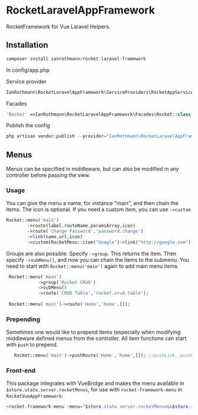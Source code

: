 # RocketLaravelAppFramework
RocketFramework for Vue Laravel Helpers.

## Installation 

```php
composer install ianrothmann/rocket-laravel-framework
```
In config/app.php

Service provider 
```php
IanRothmann\RocketLaravelAppFramework\ServiceProviders\RocketAppServiceProvider::class
```

Facades
```php
'Rocket' =>IanRothmann\RocketLaravelAppFramework\Facades\Rocket::class
```

Publish the config

```php
php artisan vendor:publish --provider="IanRothmann\RocketLaravelAppFramework\ServiceProviders\RocketAppServiceProvider"  --tag="config"
```

## Menus
Menus can be specified in middleware, but can also be modified in any controller before passing the view.

### Usage
You can give the menu a name, for instance "main", and then chain the items. The icon is optional. If you need a custom item, you can use `->custom`

```php
Rocket::menu('main')
        ->route(label,routeName,paramsArray,icon)
        ->route('Change Password','password.change')
        ->link(name,url,icon) 
        ->custom(RocketMenu::item("Google")->link("http://google.com")->hint('Go to Google')->icon('delete')->id('google')->target('_blank'));
```

Groups are also possible. Specify `->group`. This returns the item. Then specify `->subMenu()`, and now you can chain the items to the submenu. You need to start with `Rocket::menu('main')` again to add main menu items.

```php
 Rocket::menu('main')
            ->group('Rocket CRUD')
            ->subMenu()
            ->route('CRUD Table','rocket.crud.table');
            
 Rocket::menu('main')->route('Home','home',[]);
```
### Prepending
Sometimes one would like to prepend items (especially when modifying middleware defined menus from the controller. All item functions can start with `push` to prepend.

```php
   Rocket::menu('main')->pushRoute('Home','home',[]); //pushLink, pushGroup, pushCustom etc.
```

### Front-end

This package integrates with VueBridge and makes the menu available in `$store.state.server.rocketMenus`, for use with `rocket-framework-menu` in `RocketVueAppFramework`:

```php
<rocket-framework-menu :menu="$store.state.server.rocketMenus&&$store.state.server.rocketMenus.main"></rocket-framework-menu>
```

